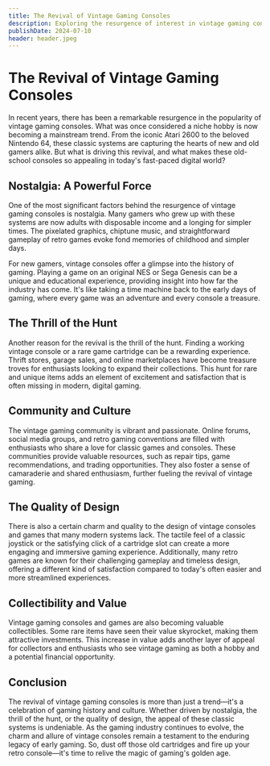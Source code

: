 ```yaml
---
title: The Revival of Vintage Gaming Consoles
description: Exploring the resurgence of interest in vintage gaming consoles and what makes them so appealing today.
publishDate: 2024-07-10
header: header.jpeg
---
```

# The Revival of Vintage Gaming Consoles
In recent years, there has been a remarkable resurgence in the popularity of vintage gaming consoles. What was once considered a niche hobby is now becoming a mainstream trend. From the iconic Atari 2600 to the beloved Nintendo 64, these classic systems are capturing the hearts of new and old gamers alike. But what is driving this revival, and what makes these old-school consoles so appealing in today's fast-paced digital world?

## Nostalgia: A Powerful Force
One of the most significant factors behind the resurgence of vintage gaming consoles is nostalgia. Many gamers who grew up with these systems are now adults with disposable income and a longing for simpler times. The pixelated graphics, chiptune music, and straightforward gameplay of retro games evoke fond memories of childhood and simpler days.

For new gamers, vintage consoles offer a glimpse into the history of gaming. Playing a game on an original NES or Sega Genesis can be a unique and educational experience, providing insight into how far the industry has come. It's like taking a time machine back to the early days of gaming, where every game was an adventure and every console a treasure.

## The Thrill of the Hunt
Another reason for the revival is the thrill of the hunt. Finding a working vintage console or a rare game cartridge can be a rewarding experience. Thrift stores, garage sales, and online marketplaces have become treasure troves for enthusiasts looking to expand their collections. This hunt for rare and unique items adds an element of excitement and satisfaction that is often missing in modern, digital gaming.

## Community and Culture
The vintage gaming community is vibrant and passionate. Online forums, social media groups, and retro gaming conventions are filled with enthusiasts who share a love for classic games and consoles. These communities provide valuable resources, such as repair tips, game recommendations, and trading opportunities. They also foster a sense of camaraderie and shared enthusiasm, further fueling the revival of vintage gaming.

## The Quality of Design
There is also a certain charm and quality to the design of vintage consoles and games that many modern systems lack. The tactile feel of a classic joystick or the satisfying click of a cartridge slot can create a more engaging and immersive gaming experience. Additionally, many retro games are known for their challenging gameplay and timeless design, offering a different kind of satisfaction compared to today's often easier and more streamlined experiences.

## Collectibility and Value
Vintage gaming consoles and games are also becoming valuable collectibles. Some rare items have seen their value skyrocket, making them attractive investments. This increase in value adds another layer of appeal for collectors and enthusiasts who see vintage gaming as both a hobby and a potential financial opportunity.

## Conclusion
The revival of vintage gaming consoles is more than just a trend—it's a celebration of gaming history and culture. Whether driven by nostalgia, the thrill of the hunt, or the quality of design, the appeal of these classic systems is undeniable. As the gaming industry continues to evolve, the charm and allure of vintage consoles remain a testament to the enduring legacy of early gaming. So, dust off those old cartridges and fire up your retro console—it's time to relive the magic of gaming's golden age.